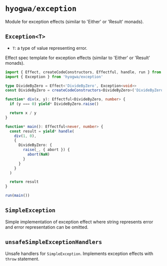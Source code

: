 # `hyogwa/exception`

Module for exception effects (similar to 'Either' or 'Result' monads).

## `Exception<T>`

- `T`: a type of value representing error.

Effect spec template for exception effects (similar to 'Either' or 'Result' monads).

```typescript
import { Effect, createCodeConstructors, Effectful, handle, run } from 'hyogwa/core'
import { Exception } from 'hyogwa/exception'

type DivideByZero = Effect<'DivideByZero', Exception<void>>
const DivideByZero = createCodeConstructors<DivideByZero>('DivideByZero')

function* div(x, y): Effectful<DivideByZero, number> {
  if (y === 0) yield* DivideByZero.raise()

  return x / y
}

function* main(): Effectful<never, number> {
  const result = yield* handle(
    div(1, 0),
    {
      DivideByZero: {
        raise(_, { abort }) {
          abort(NaN)
        }
      }
    }
  )

  return result
}

run(main())
```

## `SimpleException`

Simple implementation of exception effect where string represents error and error representation can be omitted.

## `unsafeSimpleExceptionHandlers`

Unsafe handlers for `SimpleException`. Implements exception effects with `throw` statement.
